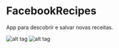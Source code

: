 # FacebookRecipes
App para descobrir e salvar novas receitas.

![alt tag](https://firebasestorage.googleapis.com/v0/b/projecttaxilivre-1515301730986.appspot.com/o/urlsgithub%2FReceitas1r.png?alt=media&token=014b3d15-d57b-4ba3-a07a-6cd04e620055 "Select")   ![alt tag](https://firebasestorage.googleapis.com/v0/b/projecttaxilivre-1515301730986.appspot.com/o/urlsgithub%2FReceitas2r.png?alt=media&token=6ba8f1c6-1087-47c5-9f62-0fb325491bf0 "Saves")
